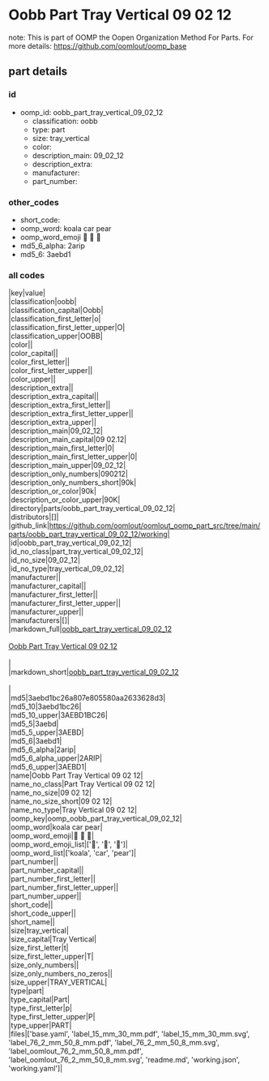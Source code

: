 # Oobb Part Tray Vertical 09 02 12  

note: This is part of OOMP the Oopen Organization Method For Parts. For more details: https://github.com/oomlout/oomp_base

##  part details





### id
* oomp_id: oobb_part_tray_vertical_09_02_12
  * classification: oobb
  * type: part
  * size: tray_vertical
  * color: 
  * description_main: 09_02_12
  * description_extra: 
  * manufacturer: 
  * part_number: 

### other_codes
* short_code: 
* oomp_word: koala car pear
* oomp_word_emoji :koala: :car: :pear:
* md5_6_alpha: 2arip
* md5_6: 3aebd1

### all codes 
|key|value|  
|classification|oobb|  
|classification_capital|Oobb|  
|classification_first_letter|o|  
|classification_first_letter_upper|O|  
|classification_upper|OOBB|  
|color||  
|color_capital||  
|color_first_letter||  
|color_first_letter_upper||  
|color_upper||  
|description_extra||  
|description_extra_capital||  
|description_extra_first_letter||  
|description_extra_first_letter_upper||  
|description_extra_upper||  
|description_main|09_02_12|  
|description_main_capital|09 02.12|  
|description_main_first_letter|0|  
|description_main_first_letter_upper|0|  
|description_main_upper|09_02_12|  
|description_only_numbers|090212|  
|description_only_numbers_short|90k|  
|description_or_color|90k|  
|description_or_color_upper|90K|  
|directory|parts/oobb_part_tray_vertical_09_02_12|  
|distributors|[]|  
|github_link|https://github.com/oomlout/oomlout_oomp_part_src/tree/main/parts/oobb_part_tray_vertical_09_02_12/working|  
|id|oobb_part_tray_vertical_09_02_12|  
|id_no_class|part_tray_vertical_09_02_12|  
|id_no_size|09_02_12|  
|id_no_type|tray_vertical_09_02_12|  
|manufacturer||  
|manufacturer_capital||  
|manufacturer_first_letter||  
|manufacturer_first_letter_upper||  
|manufacturer_upper||  
|manufacturers|[]|  
|markdown_full|[oobb_part_tray_vertical_09_02_12](https://github.com/oomlout/oomlout_oomp_part_src/tree/main/parts/oobb_part_tray_vertical_09_02_12/working)<br>[](https://github.com/oomlout/oomlout_oomp_part_src/tree/main/parts/oobb_part_tray_vertical_09_02_12/working)<br>[Oobb Part Tray Vertical 09 02 12](https://github.com/oomlout/oomlout_oomp_part_src/tree/main/parts/oobb_part_tray_vertical_09_02_12/working)<br><br>|  
|markdown_short|[oobb_part_tray_vertical_09_02_12](https://github.com/oomlout/oomlout_oomp_part_src/tree/main/parts/oobb_part_tray_vertical_09_02_12/working)<br><br>|  
|md5|3aebd1bc26a807e805580aa2633628d3|  
|md5_10|3aebd1bc26|  
|md5_10_upper|3AEBD1BC26|  
|md5_5|3aebd|  
|md5_5_upper|3AEBD|  
|md5_6|3aebd1|  
|md5_6_alpha|2arip|  
|md5_6_alpha_upper|2ARIP|  
|md5_6_upper|3AEBD1|  
|name|Oobb Part Tray Vertical 09 02 12|  
|name_no_class|Part Tray Vertical 09 02 12|  
|name_no_size|09 02 12|  
|name_no_size_short|09 02 12|  
|name_no_type|Tray Vertical 09 02 12|  
|oomp_key|oomp_oobb_part_tray_vertical_09_02_12|  
|oomp_word|koala car pear|  
|oomp_word_emoji|:koala: :car: :pear:|  
|oomp_word_emoji_list|[':koala:', ':car:', ':pear:']|  
|oomp_word_list|['koala', 'car', 'pear']|  
|part_number||  
|part_number_capital||  
|part_number_first_letter||  
|part_number_first_letter_upper||  
|part_number_upper||  
|short_code||  
|short_code_upper||  
|short_name||  
|size|tray_vertical|  
|size_capital|Tray Vertical|  
|size_first_letter|t|  
|size_first_letter_upper|T|  
|size_only_numbers||  
|size_only_numbers_no_zeros||  
|size_upper|TRAY_VERTICAL|  
|type|part|  
|type_capital|Part|  
|type_first_letter|p|  
|type_first_letter_upper|P|  
|type_upper|PART|  
|files|['base.yaml', 'label_15_mm_30_mm.pdf', 'label_15_mm_30_mm.svg', 'label_76_2_mm_50_8_mm.pdf', 'label_76_2_mm_50_8_mm.svg', 'label_oomlout_76_2_mm_50_8_mm.pdf', 'label_oomlout_76_2_mm_50_8_mm.svg', 'readme.md', 'working.json', 'working.yaml']|  
